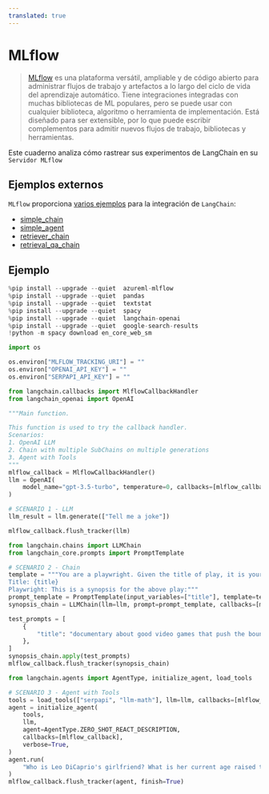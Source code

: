 ```yaml
---
translated: true
---
```


# MLflow

>[MLflow](https://www.mlflow.org/docs/latest/what-is-mlflow) es una plataforma versátil, ampliable y de código abierto para administrar flujos de trabajo y artefactos a lo largo del ciclo de vida del aprendizaje automático. Tiene integraciones integradas con muchas bibliotecas de ML populares, pero se puede usar con cualquier biblioteca, algoritmo o herramienta de implementación. Está diseñado para ser extensible, por lo que puede escribir complementos para admitir nuevos flujos de trabajo, bibliotecas y herramientas.

Este cuaderno analiza cómo rastrear sus experimentos de LangChain en su `Servidor MLflow`

## Ejemplos externos

`MLflow` proporciona [varios ejemplos](https://github.com/mlflow/mlflow/tree/master/examples/langchain) para la integración de `LangChain`:
- [simple_chain](https://github.com/mlflow/mlflow/blob/master/examples/langchain/simple_chain.py)
- [simple_agent](https://github.com/mlflow/mlflow/blob/master/examples/langchain/simple_agent.py)
- [retriever_chain](https://github.com/mlflow/mlflow/blob/master/examples/langchain/retriever_chain.py)
- [retrieval_qa_chain](https://github.com/mlflow/mlflow/blob/master/examples/langchain/retrieval_qa_chain.py)

## Ejemplo

```python
%pip install --upgrade --quiet  azureml-mlflow
%pip install --upgrade --quiet  pandas
%pip install --upgrade --quiet  textstat
%pip install --upgrade --quiet  spacy
%pip install --upgrade --quiet  langchain-openai
%pip install --upgrade --quiet  google-search-results
!python -m spacy download en_core_web_sm
```

```python
import os

os.environ["MLFLOW_TRACKING_URI"] = ""
os.environ["OPENAI_API_KEY"] = ""
os.environ["SERPAPI_API_KEY"] = ""
```

```python
from langchain.callbacks import MlflowCallbackHandler
from langchain_openai import OpenAI
```

```python
"""Main function.

This function is used to try the callback handler.
Scenarios:
1. OpenAI LLM
2. Chain with multiple SubChains on multiple generations
3. Agent with Tools
"""
mlflow_callback = MlflowCallbackHandler()
llm = OpenAI(
    model_name="gpt-3.5-turbo", temperature=0, callbacks=[mlflow_callback], verbose=True
)
```

```python
# SCENARIO 1 - LLM
llm_result = llm.generate(["Tell me a joke"])

mlflow_callback.flush_tracker(llm)
```

```python
from langchain.chains import LLMChain
from langchain_core.prompts import PromptTemplate
```

```python
# SCENARIO 2 - Chain
template = """You are a playwright. Given the title of play, it is your job to write a synopsis for that title.
Title: {title}
Playwright: This is a synopsis for the above play:"""
prompt_template = PromptTemplate(input_variables=["title"], template=template)
synopsis_chain = LLMChain(llm=llm, prompt=prompt_template, callbacks=[mlflow_callback])

test_prompts = [
    {
        "title": "documentary about good video games that push the boundary of game design"
    },
]
synopsis_chain.apply(test_prompts)
mlflow_callback.flush_tracker(synopsis_chain)
```

```python
from langchain.agents import AgentType, initialize_agent, load_tools
```

```python
# SCENARIO 3 - Agent with Tools
tools = load_tools(["serpapi", "llm-math"], llm=llm, callbacks=[mlflow_callback])
agent = initialize_agent(
    tools,
    llm,
    agent=AgentType.ZERO_SHOT_REACT_DESCRIPTION,
    callbacks=[mlflow_callback],
    verbose=True,
)
agent.run(
    "Who is Leo DiCaprio's girlfriend? What is her current age raised to the 0.43 power?"
)
mlflow_callback.flush_tracker(agent, finish=True)
```
